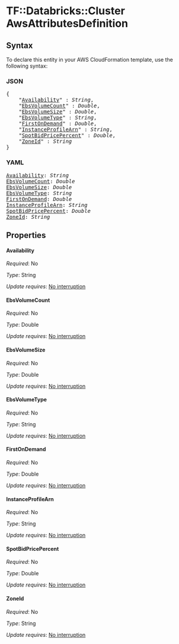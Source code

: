 # TF::Databricks::Cluster AwsAttributesDefinition

## Syntax

To declare this entity in your AWS CloudFormation template, use the following syntax:

### JSON

<pre>
{
    "<a href="#availability" title="Availability">Availability</a>" : <i>String</i>,
    "<a href="#ebsvolumecount" title="EbsVolumeCount">EbsVolumeCount</a>" : <i>Double</i>,
    "<a href="#ebsvolumesize" title="EbsVolumeSize">EbsVolumeSize</a>" : <i>Double</i>,
    "<a href="#ebsvolumetype" title="EbsVolumeType">EbsVolumeType</a>" : <i>String</i>,
    "<a href="#firstondemand" title="FirstOnDemand">FirstOnDemand</a>" : <i>Double</i>,
    "<a href="#instanceprofilearn" title="InstanceProfileArn">InstanceProfileArn</a>" : <i>String</i>,
    "<a href="#spotbidpricepercent" title="SpotBidPricePercent">SpotBidPricePercent</a>" : <i>Double</i>,
    "<a href="#zoneid" title="ZoneId">ZoneId</a>" : <i>String</i>
}
</pre>

### YAML

<pre>
<a href="#availability" title="Availability">Availability</a>: <i>String</i>
<a href="#ebsvolumecount" title="EbsVolumeCount">EbsVolumeCount</a>: <i>Double</i>
<a href="#ebsvolumesize" title="EbsVolumeSize">EbsVolumeSize</a>: <i>Double</i>
<a href="#ebsvolumetype" title="EbsVolumeType">EbsVolumeType</a>: <i>String</i>
<a href="#firstondemand" title="FirstOnDemand">FirstOnDemand</a>: <i>Double</i>
<a href="#instanceprofilearn" title="InstanceProfileArn">InstanceProfileArn</a>: <i>String</i>
<a href="#spotbidpricepercent" title="SpotBidPricePercent">SpotBidPricePercent</a>: <i>Double</i>
<a href="#zoneid" title="ZoneId">ZoneId</a>: <i>String</i>
</pre>

## Properties

#### Availability

_Required_: No

_Type_: String

_Update requires_: [No interruption](https://docs.aws.amazon.com/AWSCloudFormation/latest/UserGuide/using-cfn-updating-stacks-update-behaviors.html#update-no-interrupt)

#### EbsVolumeCount

_Required_: No

_Type_: Double

_Update requires_: [No interruption](https://docs.aws.amazon.com/AWSCloudFormation/latest/UserGuide/using-cfn-updating-stacks-update-behaviors.html#update-no-interrupt)

#### EbsVolumeSize

_Required_: No

_Type_: Double

_Update requires_: [No interruption](https://docs.aws.amazon.com/AWSCloudFormation/latest/UserGuide/using-cfn-updating-stacks-update-behaviors.html#update-no-interrupt)

#### EbsVolumeType

_Required_: No

_Type_: String

_Update requires_: [No interruption](https://docs.aws.amazon.com/AWSCloudFormation/latest/UserGuide/using-cfn-updating-stacks-update-behaviors.html#update-no-interrupt)

#### FirstOnDemand

_Required_: No

_Type_: Double

_Update requires_: [No interruption](https://docs.aws.amazon.com/AWSCloudFormation/latest/UserGuide/using-cfn-updating-stacks-update-behaviors.html#update-no-interrupt)

#### InstanceProfileArn

_Required_: No

_Type_: String

_Update requires_: [No interruption](https://docs.aws.amazon.com/AWSCloudFormation/latest/UserGuide/using-cfn-updating-stacks-update-behaviors.html#update-no-interrupt)

#### SpotBidPricePercent

_Required_: No

_Type_: Double

_Update requires_: [No interruption](https://docs.aws.amazon.com/AWSCloudFormation/latest/UserGuide/using-cfn-updating-stacks-update-behaviors.html#update-no-interrupt)

#### ZoneId

_Required_: No

_Type_: String

_Update requires_: [No interruption](https://docs.aws.amazon.com/AWSCloudFormation/latest/UserGuide/using-cfn-updating-stacks-update-behaviors.html#update-no-interrupt)

